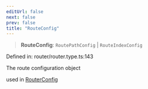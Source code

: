 ```yaml
---
editUrl: false
next: false
prev: false
title: "RouteConfig"
---
```


> **RouteConfig**: `RoutePathConfig` \| `RouteIndexConfig`

Defined in: router/router.type.ts:143

The route configuration object

used in [RouterConfig](../../../../../../../api/router/type-aliases/routerconfig)
